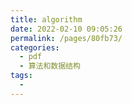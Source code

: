 ```yaml
---
title: algorithm
date: 2022-02-10 09:05:26
permalink: /pages/80fb73/
categories:
  - pdf
  - 算法和数据结构
tags:
  - 
---
```

